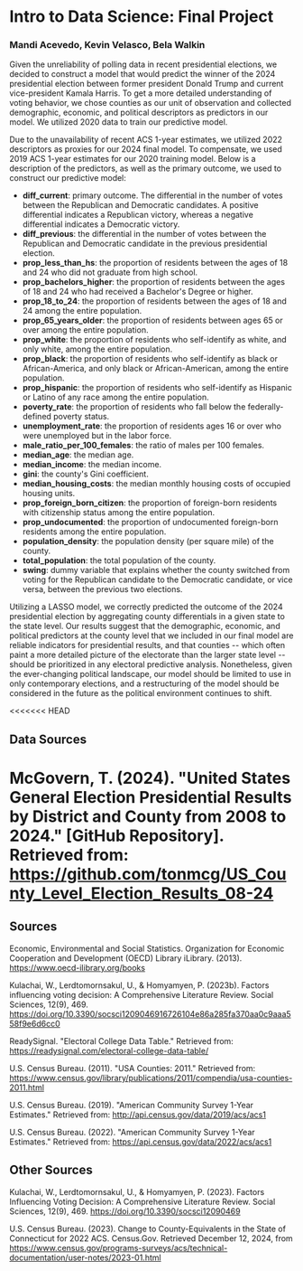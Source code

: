 # Intro to Data Science: Final Project

### Mandi Acevedo, Kevin Velasco, Bela Walkin

Given the unreliability of polling data in recent presidential elections, we decided to construct a model that would predict the winner of the 2024 presidential election between former president Donald Trump and current vice-president Kamala Harris. To get a more detailed understanding of voting behavior, we chose counties as our unit of observation and collected demographic, economic, and political descriptors as predictors in our model. We utilized 2020 data to train our predictive model.

Due to the unavailability of recent ACS 1-year estimates, we utilized 2022 descriptors as proxies for our 2024 final model. To compensate, we used 2019 ACS 1-year estimates for our 2020 training model. Below is a description of the predictors, as well as the primary outcome, we used to construct our predictive model:

-   **diff_current**: primary outcome. The differential in the number of votes between the Republican and Democratic candidates. A positive differential indicates a Republican victory, whereas a negative differential indicates a Democratic victory.
-   **diff_previous**: the differential in the number of votes between the Republican and Democratic candidate in the previous presidential election.
-   **prop_less_than_hs**: the proportion of residents between the ages of 18 and 24 who did not graduate from high school.
-   **prop_bachelors_higher**: the proportion of residents between the ages of 18 and 24 who had received a Bachelor's Degree or higher.
-   **prop_18_to_24**: the proportion of residents between the ages of 18 and 24 among the entire population.
-   **prop_65_years_older**: the proportion of residents between ages 65 or over among the entire population.
-   **prop_white**: the proportion of residents who self-identify as white, and only white, among the entire population.
-   **prop_black**: the proportion of residents who self-identify as black or African-America, and only black or African-American, among the entire population.
-   **prop_hispanic**: the proportion of residents who self-identify as Hispanic or Latino of any race among the entire population.
-   **poverty_rate**: the proportion of residents who fall below the federally-defined poverty status.
-   **unemployment_rate**: the proportion of residents ages 16 or over who were unemployed but in the labor force.
-   **male_ratio_per_100_females**: the ratio of males per 100 females.
-   **median_age**: the median age.
-   **median_income**: the median income.
-   **gini**: the county's Gini coefficient.
-   **median_housing_costs**: the median monthly housing costs of occupied housing units.
-   **prop_foreign_born_citizen**: the proportion of foreign-born residents with citizenship status among the entire population.
-   **prop_undocumented**: the proportion of undocumented foreign-born residents among the entire population.
-   **population_density**: the population density (per square mile) of the county.
-   **total_population**: the total population of the county.
-   **swing**: dummy variable that explains whether the county switched from voting for the Republican candidate to the Democratic candidate, or vice versa, between the previous two elections.

Utilizing a LASSO model, we correctly predicted the outcome of the 2024 presidential election by aggregating county differentials in a given state to the state level. Our results suggest that the demographic, economic, and political predictors at the county level that we included in our final model are reliable indicators for presidential results, and that counties -- which often paint a more detailed picture of the electorate than the larger state level -- should be prioritized in any electoral predictive analysis. Nonetheless, given the ever-changing political landscape, our model should be limited to use in only contemporary elections, and a restructuring of the model should be considered in the future as the political environment continues to shift.

<<<<<<< HEAD
## Data Sources

McGovern, T. (2024). "United States General Election Presidential Results by District and County from 2008 to 2024." [GitHub Repository]. Retrieved from: <https://github.com/tonmcg/US_County_Level_Election_Results_08-24> 
=======
## Sources
Economic, Environmental and Social Statistics. Organization for Economic Cooperation and Development (OECD) Library iLibrary. (2013). https://www.oecd-ilibrary.org/books 

Kulachai, W., Lerdtomornsakul, U., & Homyamyen, P. (2023b). Factors influencing voting decision: A Comprehensive Literature Review. Social Sciences, 12(9), 469. https://doi.org/10.3390/socsci1209046916726104e86a285fa370aa0c9aaa558f9e6d6cc0

ReadySignal. "Electoral College Data Table." Retrieved from: <https://readysignal.com/electoral-college-data-table/>

U.S. Census Bureau. (2011). "USA Counties: 2011." Retrieved from: <https://www.census.gov/library/publications/2011/compendia/usa-counties-2011.html>

U.S. Census Bureau. (2019). "American Community Survey 1-Year Estimates." Retrieved from: <http://api.census.gov/data/2019/acs/acs1>

U.S. Census Bureau. (2022). "American Community Survey 1-Year Estimates." Retrieved from: <https://api.census.gov/data/2022/acs/acs1>

## Other Sources
Kulachai, W., Lerdtomornsakul, U., & Homyamyen, P. (2023). Factors Influencing Voting Decision: A Comprehensive Literature Review. Social Sciences, 12(9), 469. https://doi.org/10.3390/socsci12090469

U.S. Census Bureau. (2023). Change to County-Equivalents in the State of Connecticut for 2022 ACS. Census.Gov. Retrieved December 12, 2024, from https://www.census.gov/programs-surveys/acs/technical-documentation/user-notes/2023-01.html
